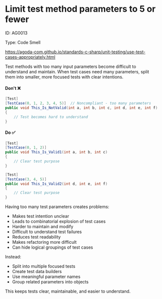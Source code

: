 ﻿# Limit test method parameters to 5 or fewer

ID: AG0013

Type: Code Smell

https://agoda-com.github.io/standards-c-sharp/unit-testing/use-test-cases-appropriately.html

Test methods with too many input parameters become difficult to understand and maintain. When test cases need many parameters, split them into smaller, more focused tests with clear intentions.

#### Don't ❌

```csharp
[Test]
[TestCase(0, 1, 2, 3, 4, 5)]  // Noncompliant - too many parameters
public void This_Is_NotValid(int a, int b, int c, int d, int e, int f)
{
    // Test becomes hard to understand
}
```

#### Do ✅

```csharp
[Test]
[TestCase(0, 1, 2)]
public void This_Is_Valid1(int a, int b, int c)
{
    // Clear test purpose
}

[Test]
[TestCase(3, 4, 5)]
public void This_Is_Valid2(int d, int e, int f)
{
    // Clear test purpose
}
```

Having too many test parameters creates problems:

- Makes test intention unclear
- Leads to combinatorial explosion of test cases
- Harder to maintain and modify
- Difficult to understand test failures
- Reduces test readability
- Makes refactoring more difficult
- Can hide logical groupings of test cases

Instead:

- Split into multiple focused tests
- Create test data builders
- Use meaningful parameter names
- Group related parameters into objects

This keeps tests clear, maintainable, and easier to understand.
